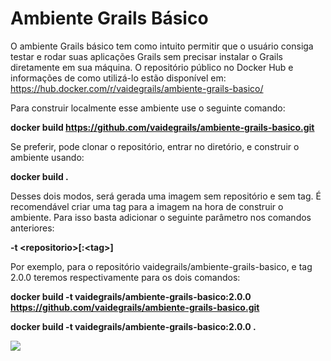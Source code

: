 # Ambiente Grails Básico

O ambiente Grails básico tem como intuito permitir que o usuário consiga testar e rodar suas aplicações Grails sem precisar instalar o Grails diretamente em sua máquina. O repositório público no Docker Hub e informações de como utilizá-lo estão disponível em: https://hub.docker.com/r/vaidegrails/ambiente-grails-basico/

Para construir localmente esse ambiente use o seguinte comando:

**docker build https://github.com/vaidegrails/ambiente-grails-basico.git**

Se preferir, pode clonar o repositório, entrar no diretório, e construir o ambiente usando:

**docker build .**

Desses dois modos, será gerada uma imagem sem repositório e sem tag. É recomendável criar uma tag para a imagem na hora de construir o ambiente. Para isso basta adicionar o seguinte parâmetro nos comandos anteriores:

**-t \<repositorio\>[:\<tag\>]**

Por exemplo, para o repositório vaidegrails/ambiente-grails-basico, e tag 2.0.0 teremos respectivamente para os dois comandos:

**docker build -t vaidegrails/ambiente-grails-basico:2.0.0 https://github.com/vaidegrails/ambiente-grails-basico.git**

**docker build -t vaidegrails/ambiente-grails-basico:2.0.0 .**

[![](https://images.microbadger.com/badges/version/vaidegrails/ambiente-grails-basico.svg)](https://microbadger.com/images/vaidegrails/ambiente-grails-basico "Get your own version badge on microbadger.com")
